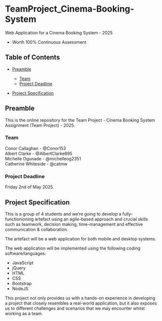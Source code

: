 # TeamProject_Cinema-Booking-System
Web Application for a Cinema Booking System - 2025
- Worth 100% Continuous Assessment

## Table of Contents

* [Preamble](#preamble)
  * [Team](#team)
  * [Project Deadline](#project-deadline)
 
* [Project Specification](#project-specification)

 
## Preamble
This is the online repository for the Team Project - Cinema Booking System Assignment (Team Project) - 2025.

### Team
Conor Callaghan - @Conor153<br>
Albert Clarke - @AlbertClarke895<br>
Michelle Ogunade - @michelleog2351<br>
Catherine Whiteside - @catmw<br>

### Project Deadline

Friday 2nd of May 2025.

## Project Specification
This is a group of 4 students and we're going to develop a fully-functionioning artefact using an agile-based approach and crucial skills such as
teamwork, decision making, time-management and effective communication & collaboration.

The artefact will be a web application for both mobile and desktop systems. 

The web application will be implemented using the following coding software/languages:
* JavaScript
* jQuery
* HTML
* CSS
* Bootstrap
* NodeJS
  
This project not only provides us with a hands-on experience in developing a project that closely resembles a real-world application,
but it also exposes us to different challenges and scenarios that we may encounter whilst working as a team.
